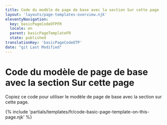```yaml
---
title: Code du modèle de page de base avec la section Sur cette page
layout: 'layouts/page-templates-overview.njk'
eleventyNavigation:
  key: basicPageCodeOTPFR
  locale: en
  parent: basicPageTemplateFR
  state: published
translationKey: 'basicPageCodeOTP'
date: "git Last Modified"
---
```


# Code du modèle de page de base avec la section Sur cette page

Copiez ce code pour utiliser le modèle de page de base avec la section sur cette page.

<div class="page-template-highlight">

{% include 'partials/templates/fr/code-basic-page-template-on-this-page.njk' %}

</div>
